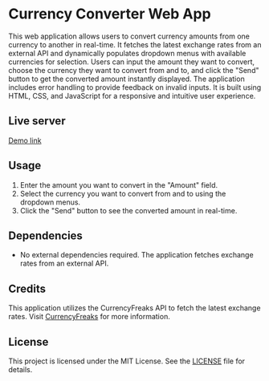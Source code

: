 # Currency Converter Web App

This web application allows users to convert currency amounts from one currency to another in real-time. It fetches the latest exchange rates from an external API and dynamically populates dropdown menus with available currencies for selection. Users can input the amount they want to convert, choose the currency they want to convert from and to, and click the "Send" button to get the converted amount instantly displayed. The application includes error handling to provide feedback on invalid inputs. It is built using HTML, CSS, and JavaScript for a responsive and intuitive user experience.

## Live server
[Demo link](https://ahmednasser111.github.io/currency-converter/)
## Usage

1. Enter the amount you want to convert in the "Amount" field.
2. Select the currency you want to convert from and to using the dropdown menus.
3. Click the "Send" button to see the converted amount in real-time.

## Dependencies

- No external dependencies required. The application fetches exchange rates from an external API.

## Credits

This application utilizes the CurrencyFreaks API to fetch the latest exchange rates. Visit [CurrencyFreaks](https://currencyfreaks.com/) for more information.

## License

This project is licensed under the MIT License. See the [LICENSE](LICENSE) file for details.
